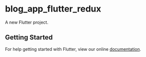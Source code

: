 # blog_app_flutter_redux

A new Flutter project.

## Getting Started

For help getting started with Flutter, view our online
[documentation](https://flutter.io/).
